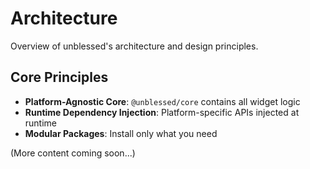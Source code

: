 # Architecture

Overview of unblessed's architecture and design principles.

## Core Principles

- **Platform-Agnostic Core**: `@unblessed/core` contains all widget logic
- **Runtime Dependency Injection**: Platform-specific APIs injected at runtime
- **Modular Packages**: Install only what you need

(More content coming soon...)
